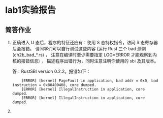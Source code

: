 # lab1实验报告
## 简答作业
1. 正确进入 U 态后，程序的特征还应有：使用 S 态特权指令，访问 S 态寄存器后会报错。 请同学们可以自行测试这些内容 (运行 Rust 三个 bad 测例 (ch2b_bad_*.rs) ， 注意在编译时至少需要指定 LOG=ERROR 才能观察到内核的报错信息) ， 描述程序出错行为，同时注意注明你使用的 sbi 及其版本。  

    答：RustSBI version 0.2.2。报错如下：  
    ```
        [ERROR] [kernel] PageFault in application, bad addr = 0x0, bad instruction = 0x80400408, core dumped.  
        [ERROR] [kernel] IllegalInstruction in application, core dumped.  
        [ERROR] [kernel] IllegalInstruction in application, core dumped.  
    ```

2. 
